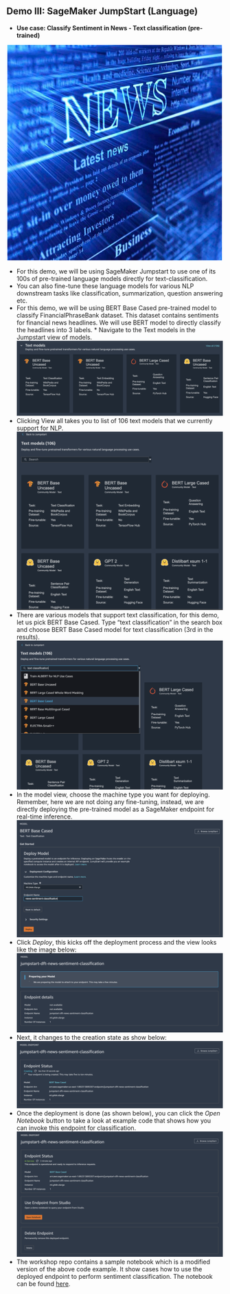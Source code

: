 ## Demo III: SageMaker JumpStart (Language)

* **Use case: Classify Sentiment in News - Text classification (pre-trained)**
<p align="center"><img width="500" height="500" src="./img/news.png"></p>

   * For this demo, we will be using SageMaker Jumpstart to use one of its 100s of pre-trained language models directly for text-classification. 
   * You can also fine-tune these language models for various NLP downstream tasks like classification, summarization, question answering etc.
   * For this demo,  we will be using BERT Base Cased pre-trained model to classify FinancialPhraseBank dataset. This dataset contains sentiments for financial news headlines. We will use BERT model to directly classify the headlines into 3 labels.
    * Navigate to the Text models in the Jumpstart view of models.
    ![image](./img/image-1.png)
   * Clicking View all takes you to list of 106 text models that we currently support for NLP.
    ![image](./img/image-2.png)
   * There are various models that support text classification, for this demo, let us pick BERT Base Cased. Type “text classification” in the search box and choose BERT Base Cased model for text classification (3rd in the results).
    ![image](./img/image-3.png)
   * In the model view, choose the machine type you want for deploying. Remember, here we are not doing any fine-tuning, instead, we are directly deploying the pre-trained model as a SageMaker endpoint for real-time inference.
    ![image](./img/image-4.png)
   * Click *Deploy*, this kicks off the deployment process and the view looks like the image below:
    ![image](./img/image-5.png)
   * Next, it changes to the creation state as show below:
    ![image](./img/image-6.png)
   * Once the deployment is done (as shown below), you can click the *Open Notebook* button to take a look at example code that shows how you can invoke this endpoint for classification.
    ![image](./img/image-7.png)
   * The workshop repo contains a sample notebook which is a modified version of the above code example. It show cases how to use the deployed endpoint to perform sentiment classification. The notebook can be found [here](https://github.com/arunprsh/no-code-low-code/blob/main/finserv/language/news-sentiment-classification/make-prediction.ipynb).

